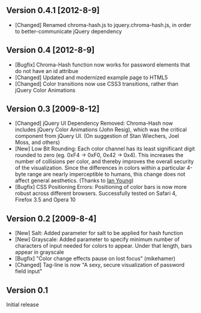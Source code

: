 ## Version 0.4.1 [2012-8-9]

- [Changed] Renamed chroma-hash.js to jquery.chroma-hash.js, in order to better-communicate jQuery dependency

## Version 0.4 [2012-8-9]

- [Bugfix] Chroma-Hash function now works for password elements that do not have an id attribue
- [Changed] Updated and modernized example page to HTML5
- [Changed] Color transitions now use CSS3 transitions, rather than jQuery Color Animations

## Version 0.3 [2009-8-12]

- [Changed] jQuery UI Dependency Removed: Chroma-Hash now includes jQuery Color Animations (John Resig), which was the critical component from jQuery UI. (On suggestion of Stan Wiechers, Joel Moss, and others)
- [New] Low Bit Rounding: Each color channel has its least significant digit rounded to zero (eg. 0xF4 -> 0xF0, 0x42 -> 0x4). This increases the number of collisions per color, and thereby improves the overall security of the visualization. Since the differences in colors within a particular 4-byte range are nearly imperceptible to humans, this change does not affect general aesthetics. (Thanks to 
[Ian Young](http://blog.iangreenleaf.com/2009/08/making-chroma-hash-less-leaky.html))
- [Bugfix] CSS Positioning Errors: Positioning of color bars is now more robust across different browsers. Successfully tested on Safari 4, Firefox 3.5 and Opera 10

## Version 0.2 [2009-8-4]

- [New] Salt: Added parameter for salt to be applied for hash function
- [New] Grayscale: Added parameter to specify minimum number of characters of input needed for colors to appear. Under that length, bars appear in grayscale
- [Bugfix] "Color change effects pause on lost focus" (mikehamer)
- [Changed] Tag-line is now "A sexy, secure visualization of password field input"

## Version 0.1

Initial release
